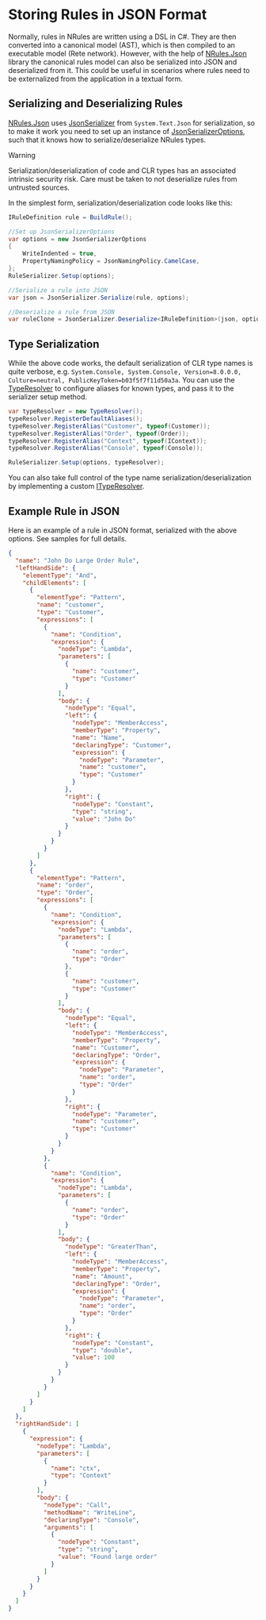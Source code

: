 # Storing Rules in JSON Format

Normally, rules in NRules are written using a DSL in C#. They are then converted into a canonical model (AST), which is then compiled to an executable model (Rete network). However, with the help of [NRules.Json](xref:NRules.Json) library the canonical rules model can also be serialized into JSON and deserialized from it. This could be useful in scenarios where rules need to be externalized from the application in a textual form.

## Serializing and Deserializing Rules
[NRules.Json](xref:NRules.Json) uses [JsonSerializer](xref:System.Text.Json.JsonSerializer) from `System.Text.Json` for serialization, so to make it work you need to set up an instance of [JsonSerializerOptions](xref:System.Text.Json.JsonSerializerOptions), such that it knows how to serialize/deserialize NRules types.

> [!WARNING]
> Serialization/deserialization of code and CLR types has an associated intrinsic security risk. Care must be taken to not deserialize rules from untrusted sources.

In the simplest form, serialization/deserialization code looks like this:
```c#
IRuleDefinition rule = BuildRule();

//Set up JsonSerializerOptions
var options = new JsonSerializerOptions
{
    WriteIndented = true,
    PropertyNamingPolicy = JsonNamingPolicy.CamelCase,
};
RuleSerializer.Setup(options);

//Serialize a rule into JSON
var json = JsonSerializer.Serialize(rule, options);

//Deserialize a rule from JSON
var ruleClone = JsonSerializer.Deserialize<IRuleDefinition>(json, options);
```

## Type Serialization
While the above code works, the default serialization of CLR type names is quite verbose, e.g. `System.Console, System.Console, Version=8.0.0.0, Culture=neutral, PublicKeyToken=b03f5f7f11d50a3a`. You can use the [TypeResolver](xref:NRules.Json.TypeResolver) to configure aliases for known types, and pass it to the serializer setup method.

```c#
var typeResolver = new TypeResolver();
typeResolver.RegisterDefaultAliases();
typeResolver.RegisterAlias("Customer", typeof(Customer));
typeResolver.RegisterAlias("Order", typeof(Order));
typeResolver.RegisterAlias("Context", typeof(IContext));
typeResolver.RegisterAlias("Console", typeof(Console));

RuleSerializer.Setup(options, typeResolver);
```

You can also take full control of the type name serialization/deserialization by implementing a custom [ITypeResolver](xref:NRules.Json.ITypeResolver).

## Example Rule in JSON
Here is an example of a rule in JSON format, serialized with the above options. See samples for full details.
```json
{
  "name": "John Do Large Order Rule",
  "leftHandSide": {
    "elementType": "And",
    "childElements": [
      {
        "elementType": "Pattern",
        "name": "customer",
        "type": "Customer",
        "expressions": [
          {
            "name": "Condition",
            "expression": {
              "nodeType": "Lambda",
              "parameters": [
                {
                  "name": "customer",
                  "type": "Customer"
                }
              ],
              "body": {
                "nodeType": "Equal",
                "left": {
                  "nodeType": "MemberAccess",
                  "memberType": "Property",
                  "name": "Name",
                  "declaringType": "Customer",
                  "expression": {
                    "nodeType": "Parameter",
                    "name": "customer",
                    "type": "Customer"
                  }
                },
                "right": {
                  "nodeType": "Constant",
                  "type": "string",
                  "value": "John Do"
                }
              }
            }
          }
        ]
      },
      {
        "elementType": "Pattern",
        "name": "order",
        "type": "Order",
        "expressions": [
          {
            "name": "Condition",
            "expression": {
              "nodeType": "Lambda",
              "parameters": [
                {
                  "name": "order",
                  "type": "Order"
                },
                {
                  "name": "customer",
                  "type": "Customer"
                }
              ],
              "body": {
                "nodeType": "Equal",
                "left": {
                  "nodeType": "MemberAccess",
                  "memberType": "Property",
                  "name": "Customer",
                  "declaringType": "Order",
                  "expression": {
                    "nodeType": "Parameter",
                    "name": "order",
                    "type": "Order"
                  }
                },
                "right": {
                  "nodeType": "Parameter",
                  "name": "customer",
                  "type": "Customer"
                }
              }
            }
          },
          {
            "name": "Condition",
            "expression": {
              "nodeType": "Lambda",
              "parameters": [
                {
                  "name": "order",
                  "type": "Order"
                }
              ],
              "body": {
                "nodeType": "GreaterThan",
                "left": {
                  "nodeType": "MemberAccess",
                  "memberType": "Property",
                  "name": "Amount",
                  "declaringType": "Order",
                  "expression": {
                    "nodeType": "Parameter",
                    "name": "order",
                    "type": "Order"
                  }
                },
                "right": {
                  "nodeType": "Constant",
                  "type": "double",
                  "value": 100
                }
              }
            }
          }
        ]
      }
    ]
  },
  "rightHandSide": [
    {
      "expression": {
        "nodeType": "Lambda",
        "parameters": [
          {
            "name": "ctx",
            "type": "Context"
          }
        ],
        "body": {
          "nodeType": "Call",
          "methodName": "WriteLine",
          "declaringType": "Console",
          "arguments": [
            {
              "nodeType": "Constant",
              "type": "string",
              "value": "Found large order"
            }
          ]
        }
      }
    }
  ]
}
```

